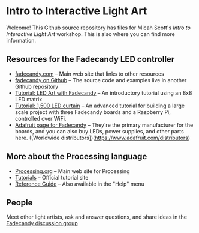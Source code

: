 Intro to Interactive Light Art
==============================

Welcome! This Github source repository has files for Micah Scott's *Intro to Interactive Light Art* workshop. This is also where you can find more information.

Resources for the Fadecandy LED controller
------------------------------------------

* [fadecandy.com](http://fadecandy.com) – Main web site that links to other resources
* [fadecandy on Github](https://github.com/scanlime/fadecandy) – The source code and examples live in another Github repository
* [Tutorial: LED Art with Fadecandy](https://learn.adafruit.com/led-art-with-fadecandy) – An introductory tutorial using an 8x8 LED matrix
* [Tutorial: 1,500 LED curtain](https://learn.adafruit.com/1500-neopixel-led-curtain-with-raspberry-pi-fadecandy/) – An advanced tutorial for building a large scale project with three Fadecandy boards and a Raspberry Pi, controlled over WiFi.
* [Adafruit page for Fadecandy](http://www.adafruit.com/products/1689) – They're the primary manufacturer for the boards, and you can also buy LEDs, power supplies, and other parts here. ([Worldwide distributors])(https://www.adafruit.com/distributors)

More about the Processing language
----------------------------------

* [Processing.org](http://processing.org) – Main web site for Processing
* [Tutorials](http://processing.org/tutorials/) – Official tutorial site
* [Reference Guide](http://processing.org/reference/) – Also available in the "Help" menu

People
------

Meet other light artists, ask and answer questions, and share ideas in the [Fadecandy discussion group](https://groups.google.com/forum/#!forum/fadecandy)
